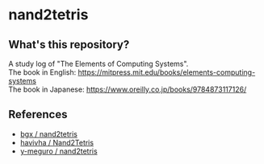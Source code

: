 # nand2tetris

## What's this repository?

A study log of "The Elements of Computing Systems".  
The book in English: https://mitpress.mit.edu/books/elements-computing-systems  
The book in Japanese: https://www.oreilly.co.jp/books/9784873117126/

## References

- [bgx / nand2tetris](https://github.com/bgx/nand2tetris)
- [havivha / Nand2Tetris](https://github.com/havivha/Nand2Tetris)
- [y-meguro / nand2tetris](https://github.com/y-meguro/nand2tetris)